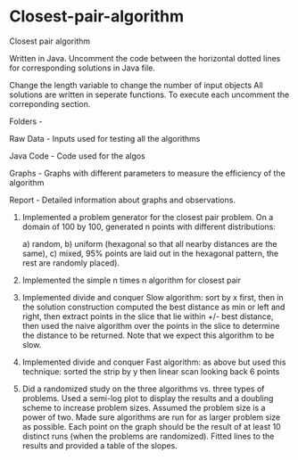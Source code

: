 # Closest-pair-algorithm
Closest pair algorithm

Written in Java.
Uncomment the code between the horizontal dotted lines for corresponding solutions in Java file.
 
Change the length variable to change the number of input objects 
All solutions are written in seperate functions. To execute each uncomment the correponding section.

Folders -

Raw Data - Inputs used for testing all the algorithms

Java Code - Code used for the algos

Graphs - Graphs with different parameters to measure the efficiency of the algorithm

Report - Detailed information about graphs and observations.

1) Implemented a problem generator for the closest pair problem.
    On a domain of 100 by 100, generated n points with different distributions: 
    
    a) random, 
    b) uniform (hexagonal so that all nearby distances are the same), 
    c) mixed, 95% points are laid out in the hexagonal pattern, the rest are randomly placed).

2) Implemented the simple n times n algorithm for closest pair

3) Implemented divide and conquer Slow algorithm: sort by x first, then in the solution construction computed the best distance as min or left and right, 
    then extract points in the slice that lie within +/- best distance, then used the naive algorithm over the points in the slice to determine the distance to be returned. 
    Note that we expect this algorithm to be slow.

4) Implemented divide and conquer Fast algorithm: as above but used this technique: sorted the strip by y then linear scan looking back 6 points

5) Did a randomized study on the three algorithms vs. three types of problems. Used a semi-log plot to display the results and a doubling scheme to increase problem sizes. 
    Assumed the problem size is a power of two. Made sure algorithms are run for as larger problem size as possible. Each point on the graph should be the result of at least 10 distinct runs (when the problems are randomized). 
    Fitted lines to the results and provided a table of the slopes.


 
